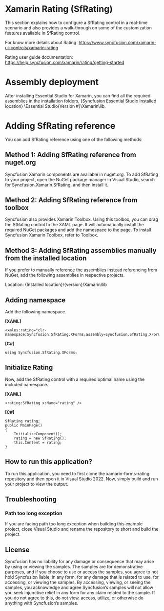 # Xamarin Rating (SfRating) 

This section explains how to configure a SfRating control in a real-time scenario and also provides a walk-through on some of the customization features available in SfRating control.

For know more details about Rating: https://www.syncfusion.com/xamarin-ui-controls/xamarin-rating

Rating user guide documentation: https://help.syncfusion.com/xamarin/rating/getting-started

# Assembly deployment
After installing Essential Studio for Xamarin, you can find all the required assemblies in the installation folders, {Syncfusion Essential Studio Installed location} \Essential Studio\{Version #}\Xamarin\lib.

# Adding SfRating reference
You can add SfRating reference using one of the following methods:

## Method 1: Adding SfRating reference from nuget.org

Syncfusion Xamarin components are available in nuget.org. To add SfRating to your project, open the NuGet package manager in Visual Studio, search for Syncfusion.Xamarin.SfRating, and then install it.

## Method 2: Adding SfRating reference from toolbox

Syncfusion also provides Xamarin Toolbox. Using this toolbox, you can drag the SfRating control to the XAML page. It will automatically install the required NuGet packages and add the namespace to the page. To install Syncfusion Xamarin Toolbox, refer to Toolbox.

## Method 3: Adding SfRating assemblies manually from the installed location

If you prefer to manually reference the assemblies instead referencing from NuGet, add the following assemblies in respective projects.

Location: {Installed location}/{version}/Xamarin/lib
## Adding namespace
Add the following namespace.

**[XAML]**

```
<xmlns:rating="clr-namespace:Syncfusion.SfRating.XForms;assembly=Syncfusion.SfRating.XForms"/>

```

**[C#]**

```
using Syncfusion.SfRating.XForms;
```
## Initialize Rating
Now, add the SfRating control with a required optimal name using the included namespace.

**[XAML]**

```
<rating:SfRating x:Name="rating" />
```

**[C#]**

```
SfRating rating;
public MainPage()
{
    InitializeComponent();
    rating = new SfRating();
    this.Content = rating;
}

```
## How to run this application?

To run this application, you need to first clone the xamarin-forms-rating repository and then open it in Visual Studio 2022. Now, simply build and run your project to view the output.

## <a name="troubleshooting"></a>Troubleshooting ##
### Path too long exception
If you are facing path too long exception when building this example project, close Visual Studio and rename the repository to short and build the project.

## License

Syncfusion has no liability for any damage or consequence that may arise by using or viewing the samples. The samples are for demonstrative purposes, and if you choose to use or access the samples, you agree to not hold Syncfusion liable, in any form, for any damage that is related to use, for accessing, or viewing the samples. By accessing, viewing, or seeing the samples, you acknowledge and agree Syncfusion’s samples will not allow you seek injunctive relief in any form for any claim related to the sample. If you do not agree to this, do not view, access, utilize, or otherwise do anything with Syncfusion’s samples.